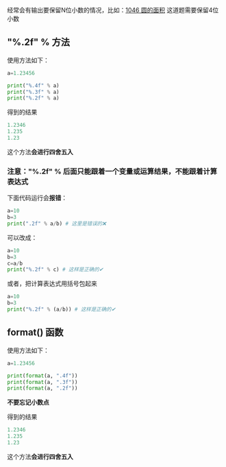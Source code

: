 经常会有输出要保留N位小数的情况，比如：[1046 圆的面积](https://oj.xuyue.cc/problem/1046) 这道题需要保留4位小数

## "%.2f" % 方法

使用方法如下：

```py
a=1.23456

print("%.4f" % a)
print("%.3f" % a)
print("%.2f" % a)
```

得到的结果

```py
1.2346
1.235
1.23
```

这个方法**会进行四舍五入**

### 注意："%.2f" % 后面只能跟着一个变量或运算结果，不能跟着计算表达式

下面代码运行会**报错**：

```py
a=10
b=3
print(".2f" % a/b) # 这里是错误的❌
```

可以改成：

```py
a=10
b=3
c=a/b
print("%.2f" % c) # 这样是正确的✔
```

或者，把计算表达式用括号包起来

```py
a=10
b=3
print("%.2f" % (a/b)) # 这样是正确的✔
```

## format() 函数

使用方法如下：

```py
a=1.23456

print(format(a, ".4f"))
print(format(a, ".3f"))
print(format(a, ".2f"))
```

**不要忘记小数点**

得到的结果

```py
1.2346
1.235
1.23
```

这个方法**会进行四舍五入**